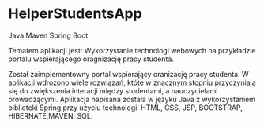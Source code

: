 # HelperStudentsApp
Java Maven
Spring Boot

Tematem aplikacji jest: 
Wykorzystanie technologi webowych na przykładzie portalu wspierającego oragnizację pracy studenta.

Został zaimplementowny portal wspierający oranizację pracy studenta. W aplikacji wdrożono wiele rozwiązań, któte w znacznym stopniu przyczyniają się do zwiększenia interacji między studentami, a nauczycielami prowadzącymi. Aplikacja napisana została w języku Java z wykorzystaniem biblioteki Spring przy użyciu technologi: HTML, CSS, JSP, BOOTSTRAP, HIBERNATE,MAVEN, SQL.
